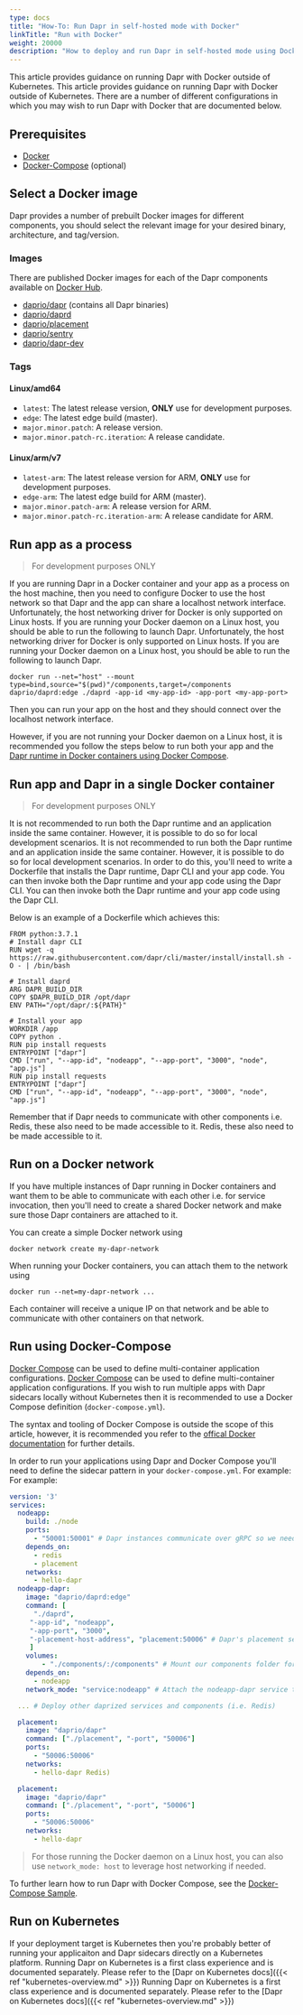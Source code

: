 ```yaml
---
type: docs
title: "How-To: Run Dapr in self-hosted mode with Docker"
linkTitle: "Run with Docker"
weight: 20000
description: "How to deploy and run Dapr in self-hosted mode using Docker"
---
```


This article provides guidance on running Dapr with Docker outside of Kubernetes. This article provides guidance on running Dapr with Docker outside of Kubernetes. There are a number of different configurations in which you may wish to run Dapr with Docker that are documented below.

## Prerequisites
- [Docker](https://docs.docker.com/get-docker/)
- [Docker-Compose](https://docs.docker.com/compose/install/) (optional)

## Select a Docker image
Dapr provides a number of prebuilt Docker images for different components, you should select the relevant image for your desired binary, architecture, and tag/version.

### Images
There are published Docker images for each of the Dapr components available on [Docker Hub](https://hub.docker.com/u/daprio).
- [daprio/dapr](https://hub.docker.com/r/daprio/dapr) (contains all Dapr binaries)
- [daprio/daprd](https://hub.docker.com/r/daprio/daprd)
- [daprio/placement](https://hub.docker.com/r/daprio/placement)
- [daprio/sentry](https://hub.docker.com/r/daprio/sentry)
- [daprio/dapr-dev](https://hub.docker.com/r/daprio/dapr-dev)

### Tags
#### Linux/amd64
- `latest`: The latest release version, **ONLY** use for development purposes.
- `edge`: The latest edge build (master).
- `major.minor.patch`: A release version.
- `major.minor.patch-rc.iteration`: A release candidate.
#### Linux/arm/v7
- `latest-arm`: The latest release version for ARM, **ONLY** use for development purposes.
- `edge-arm`: The latest edge build for ARM (master).
- `major.minor.patch-arm`: A release version for ARM.
- `major.minor.patch-rc.iteration-arm`: A release candidate for ARM.

## Run app as a process
> For development purposes ONLY

If you are running Dapr in a Docker container and your app as a process on the host machine, then you need to configure Docker to use the host network so that Dapr and the app can share a localhost network interface. Unfortunately, the host networking driver for Docker is only supported on Linux hosts. If you are running your Docker daemon on a Linux host, you should be able to run the following to launch Dapr. Unfortunately, the host networking driver for Docker is only supported on Linux hosts. If you are running your Docker daemon on a Linux host, you should be able to run the following to launch Dapr.
```shell
docker run --net="host" --mount type=bind,source="$(pwd)"/components,target=/components daprio/daprd:edge ./daprd -app-id <my-app-id> -app-port <my-app-port>
```
Then you can run your app on the host and they should connect over the localhost network interface.

However, if you are not running your Docker daemon on a Linux host, it is recommended you follow the steps below to run both your app and the [Dapr runtime in Docker containers using Docker Compose](#run-dapr-in-a-docker-container-using-docker-compose).

## Run app and Dapr in a single Docker container
> For development purposes ONLY

It is not recommended to run both the Dapr runtime and an application inside the same container. However, it is possible to do so for local development scenarios. It is not recommended to run both the Dapr runtime and an application inside the same container. However, it is possible to do so for local development scenarios. In order to do this, you'll need to write a Dockerfile that installs the Dapr runtime, Dapr CLI and your app code. You can then invoke both the Dapr runtime and your app code using the Dapr CLI. You can then invoke both the Dapr runtime and your app code using the Dapr CLI.

Below is an example of a Dockerfile which achieves this:
```
FROM python:3.7.1
# Install dapr CLI
RUN wget -q https://raw.githubusercontent.com/dapr/cli/master/install/install.sh -O - | /bin/bash

# Install daprd
ARG DAPR_BUILD_DIR
COPY $DAPR_BUILD_DIR /opt/dapr
ENV PATH="/opt/dapr/:${PATH}"

# Install your app
WORKDIR /app
COPY python .
RUN pip install requests
ENTRYPOINT ["dapr"]
CMD ["run", "--app-id", "nodeapp", "--app-port", "3000", "node", "app.js"]
RUN pip install requests
ENTRYPOINT ["dapr"]
CMD ["run", "--app-id", "nodeapp", "--app-port", "3000", "node", "app.js"]
```

Remember that if Dapr needs to communicate with other components i.e. Redis, these also need to be made accessible to it. Redis, these also need to be made accessible to it.

## Run on a Docker network
If you have multiple instances of Dapr running in Docker containers and want them to be able to communicate with each other i.e. for service invocation, then you'll need to create a shared Docker network and make sure those Dapr containers are attached to it.

You can create a simple Docker network using
```
docker network create my-dapr-network
```
When running your Docker containers, you can attach them to the network using
```
docker run --net=my-dapr-network ...
```
Each container will receive a unique IP on that network and be able to communicate with other containers on that network.

## Run using Docker-Compose
[Docker Compose](https://docs.docker.com/compose/) can be used to define multi-container application configurations. [Docker Compose](https://docs.docker.com/compose/) can be used to define multi-container application configurations. If you wish to run multiple apps with Dapr sidecars locally without Kubernetes then it is recommended to use a Docker Compose definition (`docker-compose.yml`).

The syntax and tooling of Docker Compose is outside the scope of this article, however, it is recommended you refer to the [offical Docker documentation](https://docs.docker.com/compose/) for further details.

In order to run your applications using Dapr and Docker Compose you'll need to define the sidecar pattern in your `docker-compose.yml`. For example: For example:

```yaml
version: '3'
services:
  nodeapp:
    build: ./node
    ports:
      - "50001:50001" # Dapr instances communicate over gRPC so we need to expose the gRPC port
    depends_on:
      - redis
      - placement
    networks:
      - hello-dapr
  nodeapp-dapr:
    image: "daprio/daprd:edge"
    command: [
      "./daprd",
     "-app-id", "nodeapp",
     "-app-port", "3000",
     "-placement-host-address", "placement:50006" # Dapr's placement service can be reach via the docker DNS entry
     ]
    volumes:
        - "./components/:/components" # Mount our components folder for the runtime to use
    depends_on:
      - nodeapp
    network_mode: "service:nodeapp" # Attach the nodeapp-dapr service to the nodeapp network namespace

  ... # Deploy other daprized services and components (i.e. Redis)

  placement:
    image: "daprio/dapr"
    command: ["./placement", "-port", "50006"]
    ports:
      - "50006:50006"
    networks:
      - hello-dapr Redis)

  placement:
    image: "daprio/dapr"
    command: ["./placement", "-port", "50006"]
    ports:
      - "50006:50006"
    networks:
      - hello-dapr
```

> For those running the Docker daemon on a Linux host, you can also use `network_mode: host` to leverage host networking if needed.

To further learn how to run Dapr with Docker Compose, see the [Docker-Compose Sample](https://github.com/dapr/samples/tree/master/hello-docker-compose).

## Run on Kubernetes
If your deployment target is Kubernetes then you're probably better of running your applicaiton and Dapr sidecars directly on a Kubernetes platform. Running Dapr on Kubernetes is a first class experience and is documented separately. Please refer to the [Dapr on Kubernetes docs]({{< ref "kubernetes-overview.md" >}}) Running Dapr on Kubernetes is a first class experience and is documented separately. Please refer to the [Dapr on Kubernetes docs]({{< ref "kubernetes-overview.md" >}})

